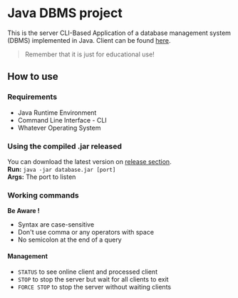 # Java DBMS project

This is the server CLI-Based Application of a database management system (DBMS) implemented in Java.
Client can be found <a href='https://github.com/mendrika261/databaseClient'>here</a>.

> Remember that it is just for educational use!

## How to use

### Requirements
* Java Runtime Environment
* Command Line Interface - CLI
* Whatever Operating System

### Using the compiled .jar released
You can download the latest version on <a href='https://github.com/mendrika261/databaseClient/releases'>release section</a>.<br>
**Run:** `java -jar database.jar [port]`<br>
**Args:** The port to listen

### Working commands
**Be Aware !** <br>
- Syntax are case-sensitive
- Don't use comma or any operators with space
- No semicolon at the end of a query

#### Management
- `STATUS` to see online client and processed client
- `STOP` to stop the server but wait for all clients to exit
- `FORCE STOP` to stop the server without waiting clients
